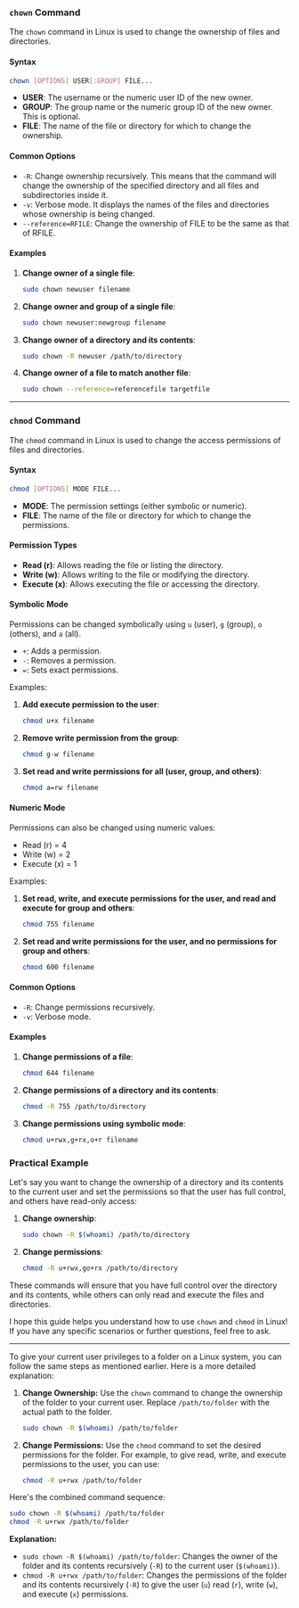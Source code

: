 ### `chown` Command

The `chown` command in Linux is used to change the ownership of files and directories. 

#### Syntax
```sh
chown [OPTIONS] USER[:GROUP] FILE...
```

- **USER**: The username or the numeric user ID of the new owner.
- **GROUP**: The group name or the numeric group ID of the new owner. This is optional.
- **FILE**: The name of the file or directory for which to change the ownership.

#### Common Options
- `-R`: Change ownership recursively. This means that the command will change the ownership of the specified directory and all files and subdirectories inside it.
- `-v`: Verbose mode. It displays the names of the files and directories whose ownership is being changed.
- `--reference=RFILE`: Change the ownership of FILE to be the same as that of RFILE.

#### Examples
1. **Change owner of a single file**:
   ```sh
   sudo chown newuser filename
   ```

2. **Change owner and group of a single file**:
   ```sh
   sudo chown newuser:newgroup filename
   ```

3. **Change owner of a directory and its contents**:
   ```sh
   sudo chown -R newuser /path/to/directory
   ```

4. **Change owner of a file to match another file**:
   ```sh
   sudo chown --reference=referencefile targetfile
   ```

---
### `chmod` Command

The `chmod` command in Linux is used to change the access permissions of files and directories.

#### Syntax
```sh
chmod [OPTIONS] MODE FILE...
```

- **MODE**: The permission settings (either symbolic or numeric).
- **FILE**: The name of the file or directory for which to change the permissions.

#### Permission Types
- **Read (r)**: Allows reading the file or listing the directory.
- **Write (w)**: Allows writing to the file or modifying the directory.
- **Execute (x)**: Allows executing the file or accessing the directory.

#### Symbolic Mode
Permissions can be changed symbolically using `u` (user), `g` (group), `o` (others), and `a` (all).

- `+`: Adds a permission.
- `-`: Removes a permission.
- `=`: Sets exact permissions.

Examples:
1. **Add execute permission to the user**:
   ```sh
   chmod u+x filename
   ```

2. **Remove write permission from the group**:
   ```sh
   chmod g-w filename
   ```

3. **Set read and write permissions for all (user, group, and others)**:
   ```sh
   chmod a=rw filename
   ```

#### Numeric Mode
Permissions can also be changed using numeric values:

- Read (r) = 4
- Write (w) = 2
- Execute (x) = 1

Examples:
1. **Set read, write, and execute permissions for the user, and read and execute for group and others**:
   ```sh
   chmod 755 filename
   ```

2. **Set read and write permissions for the user, and no permissions for group and others**:
   ```sh
   chmod 600 filename
   ```

#### Common Options
- `-R`: Change permissions recursively.
- `-v`: Verbose mode.

#### Examples
1. **Change permissions of a file**:
   ```sh
   chmod 644 filename
   ```

2. **Change permissions of a directory and its contents**:
   ```sh
   chmod -R 755 /path/to/directory
   ```

3. **Change permissions using symbolic mode**:
   ```sh
   chmod u+rwx,g+rx,o+r filename
   ```

### Practical Example

Let's say you want to change the ownership of a directory and its contents to the current user and set the permissions so that the user has full control, and others have read-only access:

1. **Change ownership**:
   ```sh
   sudo chown -R $(whoami) /path/to/directory
   ```

2. **Change permissions**:
   ```sh
   chmod -R u+rwx,go+rx /path/to/directory
   ```

These commands will ensure that you have full control over the directory and its contents, while others can only read and execute the files and directories.

I hope this guide helps you understand how to use `chown` and `chmod` in Linux! If you have any specific scenarios or further questions, feel free to ask.

----

To give your current user privileges to a folder on a Linux system, you can follow the same steps as mentioned earlier. Here is a more detailed explanation:

1. **Change Ownership:**
   Use the `chown` command to change the ownership of the folder to your current user. Replace `/path/to/folder` with the actual path to the folder.

   ```sh
   sudo chown -R $(whoami) /path/to/folder
   ```

2. **Change Permissions:**
   Use the `chmod` command to set the desired permissions for the folder. For example, to give read, write, and execute permissions to the user, you can use:

   ```sh
   chmod -R u+rwx /path/to/folder
   ```

Here's the combined command sequence:

```sh
sudo chown -R $(whoami) /path/to/folder
chmod -R u+rwx /path/to/folder
```

**Explanation:**

- `sudo chown -R $(whoami) /path/to/folder`: Changes the owner of the folder and its contents recursively (`-R`) to the current user (`$(whoami)`).
- `chmod -R u+rwx /path/to/folder`: Changes the permissions of the folder and its contents recursively (`-R`) to give the user (`u`) read (`r`), write (`w`), and execute (`x`) permissions.

